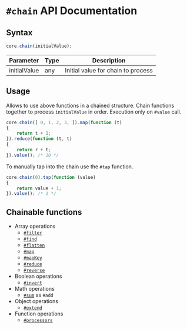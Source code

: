 # `#chain` API Documentation

## Syntax

``` javascript
core.chain(initialValue);
```

| Parameter | Type | Description |
|--|--|--|
| initialValue | any | Initial value for chain to process |

## Usage

Allows to use above functions in a chained structure. Chain functions together to process `initialValue` in order. Execution only on `#value` call.

``` javascript
core.chain([ 0, 1, 2, 3, ]).map(function (t)
{
    return t + 1;
}).reduce(function (t, t)
{
    return r + t;
}).value(); /* 10 */
```

To manually tap into the chain use the `#tap` function.

``` javascript
core.chain(0).tap(function (value)
{
    return value + 1;
}).value(); /* 1 */
```

## Chainable functions

- Array operations
    - [`#filter`](../array/filter.md)
    - [`#find`](../array/find.md)
    - [`#flatten`](../array/flatten.md)
    - [`#map`](../array/map.md)
    - [`#mapKey`](../array/mapKey.md)
    - [`#reduce`](../array/reduce.md)
    - [`#reverse`](../array/reverse.md)
- Boolean operations
    - [`#invert`](../boolean/invert.md)
- Math operations
    - [`#sum`](../math/sum.md) as `#add`
- Object operations
    - [`#extend`](../object/extend.md)
- Function operations
    - [`#processors`](../function/processors.md)
